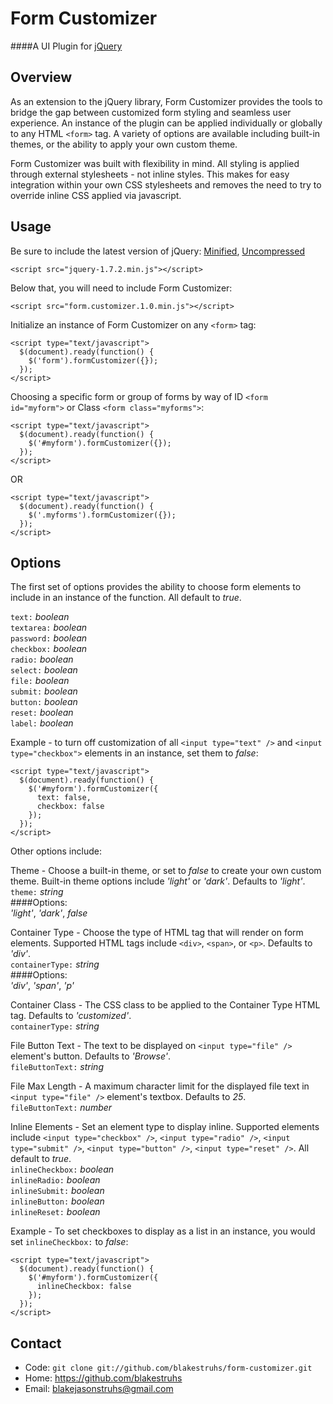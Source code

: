Form Customizer
=========

####A UI Plugin for [jQuery][1]

Overview
--------

As an extension to the jQuery library, Form Customizer provides the tools to bridge the gap between customized form styling and seamless user experience. An instance of the plugin can be applied individually or globally to any HTML `<form>` tag. A variety of options are available including built-in themes, or the ability to apply your own custom theme.

Form Customizer was built with flexibility in mind. All styling is applied through external stylesheets - not inline styles. This makes for easy integration within your own CSS stylesheets and removes the need to try to override inline CSS applied via javascript.


Usage
-----

Be sure to include the latest version of jQuery: [Minified][2], [Uncompressed][3]

    <script src="jquery-1.7.2.min.js"></script>  

Below that, you will need to include Form Customizer:

    <script src="form.customizer.1.0.min.js"></script>  

Initialize an instance of Form Customizer on any `<form>` tag:

    <script type="text/javascript">  
      $(document).ready(function() {  
        $('form').formCustomizer({});  
      });  
    </script>  


Choosing a specific form or group of forms by way of ID `<form id="myform">` or Class `<form class="myforms">`:
  
    <script type="text/javascript">  
      $(document).ready(function() {  
        $('#myform').formCustomizer({});  
      });  
    </script>  

OR

    <script type="text/javascript">  
      $(document).ready(function() {  
        $('.myforms').formCustomizer({});  
      });  
    </script>  


Options
-------

The first set of options provides the ability to choose form elements to include in an instance of the function. All default to _true_.

`text:` _boolean_  
`textarea:` _boolean_  
`password:` _boolean_  
`checkbox:` _boolean_  
`radio:` _boolean_  
`select:` _boolean_  
`file:` _boolean_  
`submit:` _boolean_  
`button:` _boolean_  
`reset:` _boolean_  
`label:` _boolean_  

Example - to turn off customization of all `<input type="text" />` and `<input type="checkbox">` elements in an instance, set them to _false_:

    <script type="text/javascript">  
      $(document).ready(function() {  
        $('#myform').formCustomizer({  
          text: false,  
          checkbox: false  
        });  
      });  
    </script>  

Other options include:

Theme - Choose a built-in theme, or set to _false_ to create your own custom theme. Built-in theme options include _'light'_ or _'dark'_. Defaults to _'light'_.  
`theme:` _string_  
####Options:  
_'light'_, _'dark'_, _false_

Container Type - Choose the type of HTML tag that will render on form elements. Supported HTML tags include `<div>`, `<span>`, or `<p>`. Defaults to _'div'_.  
`containerType:` _string_  
####Options:  
_'div'_, _'span'_, _'p'_

Container Class - The CSS class to be applied to the Container Type HTML tag. Defaults to _'customized'_.  
`containerType:` _string_  

File Button Text - The text to be displayed on `<input type="file" />` element's button. Defaults to _'Browse'_.  
`fileButtonText:` _string_  

File Max Length - A maximum character limit for the displayed file text in `<input type="file" />` element's textbox. Defaults to _25_.  
`fileButtonText:` _number_    

Inline Elements - Set an element type to display inline. Supported elements include `<input type="checkbox" />`, `<input type="radio" />`, `<input type="submit" />`, `<input type="button" />`, `<input type="reset" />`. All default to _true_.  
`inlineCheckbox:` _boolean_    
`inlineRadio:` _boolean_  
`inlineSubmit:` _boolean_  
`inlineButton:` _boolean_  
`inlineReset:` _boolean_  

Example - To set checkboxes to display as a list in an instance, you would set `inlineCheckbox:` to _false_:  

    <script type="text/javascript">  
      $(document).ready(function() {  
        $('#myform').formCustomizer({  
          inlineCheckbox: false  
        });  
      });  
    </script>  


Contact
-------

* Code: `git clone git://github.com/blakestruhs/form-customizer.git`  
* Home: <https://github.com/blakestruhs>  
* Email: <blakejasonstruhs@gmail.com>  

[1]: http://jquery.com/
[2]: http://code.jquery.com/jquery-1.7.2.min.js
[3]: http://code.jquery.com/jquery-1.7.2.js